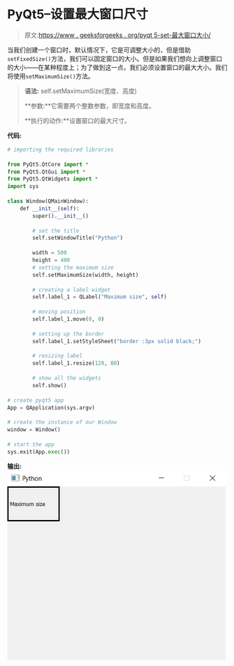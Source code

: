 # PyQt5–设置最大窗口尺寸

> 原文:[https://www . geeksforgeeks . org/pyqt 5-set-最大窗口大小/](https://www.geeksforgeeks.org/pyqt5-set-maximum-window-size/)

当我们创建一个窗口时，默认情况下，它是可调整大小的，但是借助`setFixedSize()`方法，我们可以固定窗口的大小。但是如果我们想向上调整窗口的大小——在某种程度上；为了做到这一点，我们必须设置窗口的最大大小。我们将使用`setMaximumSize()`方法。

> **语法:** self.setMaximumSize(宽度、高度)
> 
> **参数:**它需要两个整数参数，即宽度和高度。
> 
> **执行的动作:**设置窗口的最大尺寸。

**代码:**

```py
# importing the required libraries

from PyQt5.QtCore import * 
from PyQt5.QtGui import * 
from PyQt5.QtWidgets import * 
import sys

class Window(QMainWindow):
    def __init__(self):
        super().__init__()

        # set the title
        self.setWindowTitle("Python")

        width = 500
        height = 400
        # setting the maximum size
        self.setMaximumSize(width, height)

        # creating a label widget
        self.label_1 = QLabel("Maximum size", self)

        # moving position
        self.label_1.move(0, 0)

        # setting up the border
        self.label_1.setStyleSheet("border :3px solid black;")

        # resizing label
        self.label_1.resize(120, 80)

        # show all the widgets
        self.show()

# create pyqt5 app
App = QApplication(sys.argv)

# create the instance of our Window
window = Window()

# start the app
sys.exit(App.exec())
```

**输出:**
![](img/2ddbf7be229f1fa589c0b47d55ebf028.png)